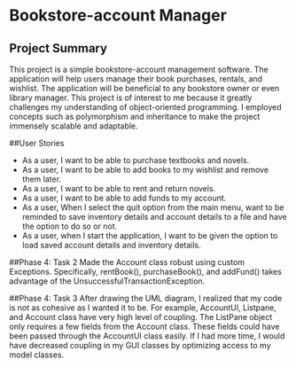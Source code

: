 # Bookstore-account Manager

## Project Summary

This project is a simple bookstore-account management software. The application will help users manage
their book purchases, rentals, and wishlist. The application will be beneficial to any bookstore owner
or even library manager. This project is of interest to me because it greatly challenges my understanding
of object-oriented programming. I employed concepts such as polymorphism and inheritance to make the project
immensely scalable and adaptable.

##User Stories

- As a user, I want to be able to purchase textbooks and novels.
- As a user, I want to be able to add books to my wishlist and remove them later.
- As a user, I want to be able to rent and return novels.
- As a user, I want to be able to add funds to my account.
- As a user, When I select the quit option from the main menu,  want to be reminded 
to save inventory details and account details to a file and have the option to do so or not.
- As a user, when I start the application, I want to be given the option to load saved account details
and inventory details.

##Phase 4: Task 2
Made the Account class robust using custom Exceptions. Specifically, rentBook(), purchaseBook(),
and addFund() takes advantage of the UnsuccessfulTransactionException.

##Phase 4: Task 3
After drawing the UML diagram, I realized that my code is not as cohesive as I wanted it to be. For example,
AccountUI, Listpane, and Account class have very high level of coupling. The ListPane object only requires
a few fields from the Account class. These fields could have been passed through the AccountUI class easily.
If I had more time, I would have decreased coupling in my GUI classes by optimizing access to my model classes.
